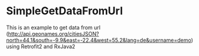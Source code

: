 # SimpleGetDataFromUrl
This is an example to get data from url (http://api.geonames.org/citiesJSON?north=44.1&south=-9.9&east=-22.4&west=55.2&lang=de&username=demo) using Retrofit2 and RxJava2
